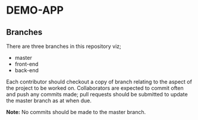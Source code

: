 # DEMO-APP

## Branches

There are three branches in this repository viz;

- master
- front-end
- back-end

Each contributor should checkout a copy of branch relating to the aspect of the project to be worked on. Collaborators are expected to commit often and push any commits made; pull requests should be submitted to update the master branch as at when due.

**Note:** No commits should be made to the master branch.
